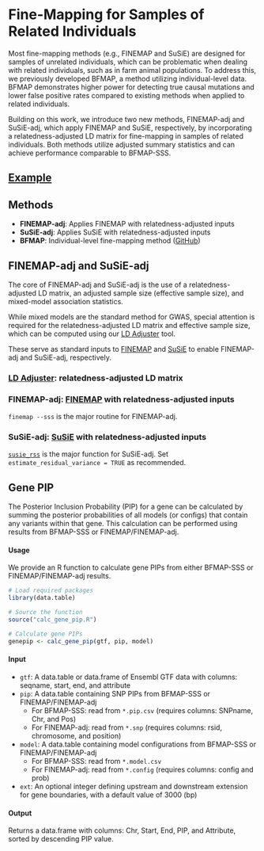 # Fine-Mapping for Samples of Related Individuals

Most fine-mapping methods (e.g., FINEMAP and SuSiE) are designed for samples of unrelated individuals, which can be problematic when dealing with related individuals, such as in farm animal populations. To address this, we previously developed BFMAP, a method utilizing individual-level data. BFMAP demonstrates higher power for detecting true causal mutations and lower false positive rates compared to existing methods when applied to related individuals.

Building on this work, we introduce two new methods, FINEMAP-adj and SuSiE-adj, which apply FINEMAP and SuSiE, respectively, by incorporating a relatedness-adjusted LD matrix for fine-mapping in samples of related individuals. Both methods utilize adjusted summary statistics and can achieve performance comparable to BFMAP-SSS.

## [Example](https://github.com/JJWang259/FineMapping-RelatedIndividuals/tree/main/example)

## Methods
- **FINEMAP-adj**: Applies FINEMAP with relatedness-adjusted inputs
- **SuSiE-adj**: Applies SuSiE with relatedness-adjusted inputs  
- **BFMAP**: Individual-level fine-mapping method ([GitHub](https://github.com/jiang18/bfmap/))

## FINEMAP-adj and SuSiE-adj
The core of FINEMAP-adj and SuSiE-adj is the use of a relatedness-adjusted LD matrix, an adjusted sample size (effective sample size), and mixed-model association statistics.

While mixed models are the standard method for GWAS, special attention is required for the relatedness-adjusted LD matrix and effective sample size, which can be computed using our [LD Adjuster](ld_adjuster/) tool. 

These serve as standard inputs to [FINEMAP](http://www.christianbenner.com/) and [SuSiE](https://stephenslab.github.io/susieR/index.html) to enable FINEMAP-adj and SuSiE-adj, respectively.

### [LD Adjuster](ld_adjuster/): relatedness-adjusted LD matrix

### FINEMAP-adj: [FINEMAP](http://www.christianbenner.com/) with relatedness-adjusted inputs
`finemap --sss` is the major routine for FINEMAP-adj.

### SuSiE-adj: [SuSiE](https://stephenslab.github.io/susieR/index.html) with relatedness-adjusted inputs
[`susie_rss`](https://stephenslab.github.io/susieR/reference/susie_rss.html) is the major function for SuSiE-adj. Set `estimate_residual_variance = TRUE` as recommended.

## Gene PIP
The Posterior Inclusion Probability (PIP) for a gene can be calculated by summing the posterior probabilities of all models (or configs) that contain any variants within that gene. This calculation can be performed using results from BFMAP-SSS or FINEMAP/FINEMAP-adj.

#### Usage
We provide an R function to calculate gene PIPs from either BFMAP-SSS or FINEMAP/FINEMAP-adj results.
```r
# Load required packages
library(data.table)

# Source the function
source("calc_gene_pip.R")

# Calculate gene PIPs
genepip <- calc_gene_pip(gtf, pip, model)
```

#### Input
- `gtf`: A data.table or data.frame of Ensembl GTF data with columns: seqname, start, end, and attribute
- `pip`: A data.table containing SNP PIPs from BFMAP-SSS or FINEMAP/FINEMAP-adj
  - For BFMAP-SSS: read from `*.pip.csv` (requires columns: SNPname, Chr, and Pos)
  - For FINEMAP-adj: read from `*.snp` (requires columns: rsid, chromosome, and position)
- `model`: A data.table containing model configurations from BFMAP-SSS or FINEMAP/FINEMAP-adj
  - For BFMAP-SSS: read from `*.model.csv`
  - For FINEMAP-adj: read from `*.config` (requires columns: config and prob)
- `ext`: An optional integer defining upstream and downstream extension for gene boundaries, with a default value of 3000 (bp)

#### Output
Returns a data.frame with columns: Chr, Start, End, PIP, and Attribute, sorted by descending PIP value.

